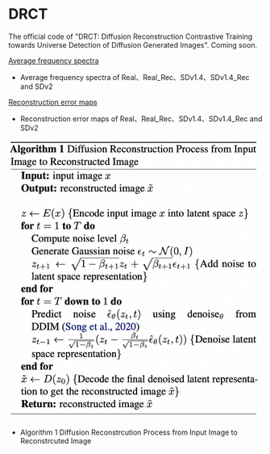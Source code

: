 # DRCT
The official code of "DRCT: Diffusion Reconstruction Contrastive Training towards Universe Detection of Diffusion Generated Images". Coming soon.

[Average frequency spectra](./AvergeFrequencySpectra.pdf)
- Average frequency spectra of Real、Real_Rec、SDv1.4、SDv1.4_Rec and SDv2

[Reconstruction error maps](./rec_error.pdf)
- Reconstruction error maps of Real、Real_Rec、SDv1.4、SDv1.4_Rec and SDv2

![image](./Algorithm1.png)
- Algorithm 1 Diffusion Reconstrcution Process from Input Image to Reconstrcuted Image
